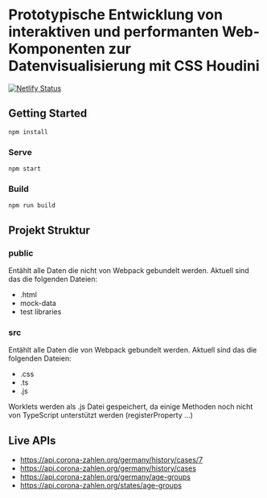 # Prototypische Entwicklung von interaktiven und performanten Web-Komponenten zur Datenvisualisierung mit CSS Houdini

[![Netlify Status](https://api.netlify.com/api/v1/badges/30706b50-044a-420f-aec8-9da828fcced3/deploy-status)](https://app.netlify.com/sites/houdini-charts/deploys)

## Getting Started

```
npm install
```

### Serve

```
npm start
```

### Build

```
npm run build
```

## Projekt Struktur

### public

Entählt alle Daten die nicht von Webpack gebundelt werden.
Aktuell sind das die folgenden Dateien:

- .html
- mock-data
- test libraries

### src

Entählt alle Daten die von Webpack gebundelt werden.
Aktuell sind das die folgenden Dateien:

- .css
- .ts
- .js

Worklets werden als .js Datei gespeichert, da einige Methoden noch nicht von TypeScript unterstützt werden (registerProperty ...)

## Live APIs

- https://api.corona-zahlen.org/germany/history/cases/7
- https://api.corona-zahlen.org/germany/history/cases
- https://api.corona-zahlen.org/germany/age-groups
- https://api.corona-zahlen.org/states/age-groups
